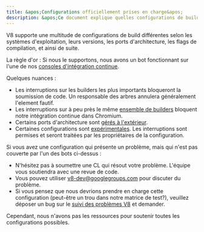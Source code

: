 ```yaml
---
title: &apos;Configurations officiellement prises en charge&apos;
description: &apos;Ce document explique quelles configurations de build sont maintenues par l&apos;équipe V8.&apos;
---
```

V8 supporte une multitude de configurations de build différentes selon les systèmes d&apos;exploitation, leurs versions, les ports d&apos;architecture, les flags de compilation, et ainsi de suite.

La règle d&apos;or : Si nous le supportons, nous avons un bot fonctionnant sur l&apos;une de nos [consoles d&apos;intégration continue](https://ci.chromium.org/p/v8/g/main/console).

Quelques nuances :

- Les interruptions sur les builders les plus importants bloqueront la soumission de code. Un responsable des arbres annulera généralement l&apos;element fautif.
- Les interruptions sur à peu près le même [ensemble de builders](https://chromium.googlesource.com/infra/infra/+/main/infra/services/lkgr_finder/config/v8_cfg.pyl) bloquent notre intégration continue dans Chromium.
- Certains ports d&apos;architecture sont [gérés à l&apos;extérieur](/docs/ports).
- Certaines configurations sont [expérimentales](https://ci.chromium.org/p/v8/g/experiments/console). Les interruptions sont permises et seront traitées par les propriétaires de la configuration.

Si vous avez une configuration qui présente un problème, mais qui n&apos;est pas couverte par l&apos;un des bots ci-dessus :

- N&apos;hésitez pas à soumettre une CL qui résout votre problème. L&apos;équipe vous soutiendra avec une revue de code.
- Vous pouvez utiliser v8-dev@googlegroups.com pour discuter du problème.
- Si vous pensez que nous devrions prendre en charge cette configuration (peut-être un trou dans notre matrice de test?), veuillez déposer un bug sur le [suivi des problèmes V8](https://bugs.chromium.org/p/v8/issues/entry) et demander.

Cependant, nous n&apos;avons pas les ressources pour soutenir toutes les configurations possibles.
